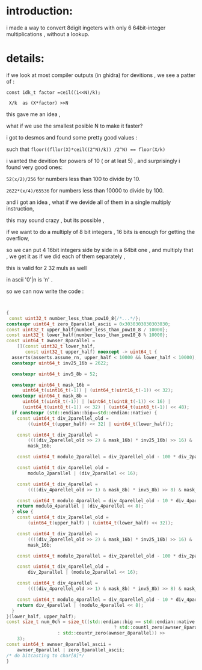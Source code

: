 


# introduction:
 i made a way to convert 8digit ingeters with only 6  64bit-integer multiplications , without a lookup.


# details:
 if we look at most compiler outputs (in ghidra) for devitions , we see a patter of :
```
const idk_t factor =ceil((1<<N)/k);

 X/k  as (X*factor) >>N
```

this gave me an idea , 

what if we use the smallest posible N to make it faster?

 i got to desmos and found some pretty good values :


 such that 
`floor((fllor(X)*ceil((2^N)/k)) /2^N) == floor(X/k)`

i wanted  the devition for powers of 10 ( or at leat 5) , 
and surprisingly i found very good ones:


`52(x/2)/256` for numbers less than 100 to divide by 10.


`2622*(x/4)/65536` for numbers less than 10000 to divide by 100.



and i got an idea , what if we devide all of them in a single multiply instruction,

this may sound crazy , but its possible ,

if we want to do a multiply of 8 bit integers , 16 bits is enough  for getting the overflow,

so we can put 4 16bit integers side by side in a 64bit one , and multiply that , 
we get it as if we did each of them separately  ,

this is valid for 2 32 muls as well


in ascii '0'|n is 'n' .

so we can now write the code :

```c++


{ 
 const uint32_t number_less_than_pow10_8{/*...*/};
constexpr uint64_t zero_8parallel_ascii = 0x3030303030303030;
const uint32_t upper_half{number_less_than_pow10_8 / 10000};
const uint32_t lower_half{number_less_than_pow10_8 % 10000};
const uint64_t awnser_8parallel =
    [](const uint32_t lower_half,
       const uint32_t upper_half) noexcept -> uint64_t {
  asserts(asserts.assume_rn, upper_half < 10000 && lower_half < 10000);
  constexpr uint64_t inv25_16b = 2622;

  constexpr uint64_t inv5_8b = 52;

  constexpr uint64_t mask_16b =
      uint64_t(uint16_t(-1)) | (uint64_t(uint16_t(-1)) << 32);
  constexpr uint64_t mask_8b =
      uint64_t(uint8_t(-1)) | (uint64_t(uint8_t(-1)) << 16) |
      (uint64_t(uint8_t(-1)) << 32) | (uint64_t(uint8_t(-1)) << 48);
  if constexpr (std::endian::big==std::endian::native) {
    const uint64_t div_2parellel_old =
        ((uint64_t(upper_half) << 32) | uint64_t(lower_half));

    const uint64_t div_2parallel =
        ((((div_2parellel_old >> 2) & mask_16b) * inv25_16b) >> 16) &
        mask_16b;

    const uint64_t modulo_2parallel = div_2parellel_old - 100 * div_2parallel;

    const uint64_t div_4parellel_old =
        modulo_2parallel | (div_2parallel << 16);

    const uint64_t div_4parellel =
        ((((div_4parellel_old >> 1) & mask_8b) * inv5_8b) >> 8) & mask_8b;

    const uint64_t modulo_4parallel = div_4parellel_old - 10 * div_4parellel;
    return modulo_4parallel | (div_4parellel << 8);
  } else {
    const uint64_t div_2parellel_old =
        (uint64_t(upper_half) | (uint64_t(lower_half) << 32));

    const uint64_t div_2parallel =
        ((((div_2parellel_old >> 2) & mask_16b) * inv25_16b) >> 16) &
        mask_16b;

    const uint64_t modulo_2parallel = div_2parellel_old - 100 * div_2parallel;

    const uint64_t div_4parellel_old =
        div_2parallel | (modulo_2parallel << 16);

    const uint64_t div_4parellel =
        ((((div_4parellel_old >> 1) & mask_8b) * inv5_8b) >> 8) & mask_8b;

    const uint64_t modulo_4parallel = div_4parellel_old - 10 * div_4parellel;
    return div_4parellel | (modulo_4parallel << 8);
  }
}(lower_half, upper_half);
const size_t num_0ch = size_t((std::endian::big == std::endian::native
                                        ? std::countl_zero(awnser_8parallel)
                   : std::countr_zero(awnser_8parallel)) >>
    3);
const uint64_t awnser_8parallel_ascii =
    awnser_8parallel | zero_8parallel_ascii;
/* do bitcasting to char[8]*/
}

```

